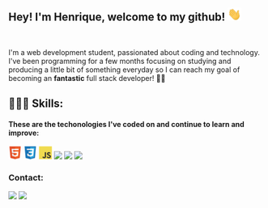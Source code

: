 ## Hey! I'm Henrique, welcome to my github!  <img height="26" src="https://raw.githubusercontent.com/ABSphreak/ABSphreak/master/gifs/Hi.gif">

<br>

I'm a web development student, passionated about coding and technology. I've been programming for a few months focusing on studying and producing a little bit of something everyday so I can reach my goal of becoming an <b>fantastic</b> full stack developer! 🚀💛

## 👨🏽‍💻 Skills:
<h4>These are the techonologies I've coded on and continue to learn and improve:</h4>
<p> 
  <img height="26" src="https://raw.githubusercontent.com/devicons/devicon/master/icons/html5/html5-original.svg">  
  <img height="26" src="https://raw.githubusercontent.com/devicons/devicon/master/icons/css3/css3-original.svg"> 
  <img height="26" src="https://raw.githubusercontent.com/devicons/devicon/master/icons/javascript/javascript-original.svg"> 
  <img height="26" src="https://img.icons8.com/color/452/c-programming.png">
  <img height="26" src="https://cdn.worldvectorlogo.com/logos/nodejs-icon.svg">
  <img height="26" src="https://seeklogo.com/images/M/mysql-logo-69B39F7D18-seeklogo.com.png">
  
</p>

### Contact:

<p>
<a href="mailto:hnrqblck@gmail.com"><img src="https://camo.githubusercontent.com/30f2ec732716a5887b40a62aa5c463269bcd1078b9ca20cd16f5e71a5ede48b4/68747470733a2f2f696d672e736869656c64732e696f2f62616467652f676d61696c2d4431343833363f267374796c653d666f722d7468652d6261646765266c6f676f3d676d61696c266c6f676f436f6c6f723d7768697465266c696e6b3d6d61696c746f3a6d6174657573617261756a6f39393640676d61696c2e636f6d"></a>
<a href="https://www.linkedin.com/in/henrique-black/" target="_blank"><img src="https://camo.githubusercontent.com/8fd41d51235a3804775fb35e34eabf41c112f58d42b269d956b2913a8cc4bec7/68747470733a2f2f696d672e736869656c64732e696f2f62616467652f6c696e6b6564696e2d2532333030373742352e7376673f267374796c653d666f722d7468652d6261646765266c6f676f3d6c696e6b6564696e266c6f676f436f6c6f723d7768697465266c696e6b3d6d61696c746f3a68747470733a2f2f7777772e6c696e6b6564696e2e636f6d2f696e2f6d6174657573617261756a6f626172726f732f"></a>
</p>
<!--
**hnrqblck/hnrqblck** is a ✨ _special_ ✨ repository because its `README.md` (this file) appears on your GitHub profile.

Here are some ideas to get you started:

- 🔭 I’m currently working on ...
- 🌱 I’m currently learning ...
- 👯 I’m looking to collaborate on ...
- 🤔 I’m looking for help with ...
- 💬 Ask me about ...
- 📫 How to reach me: ...
- 😄 Pronouns: ...
- ⚡ Fun fact: ...
-->

